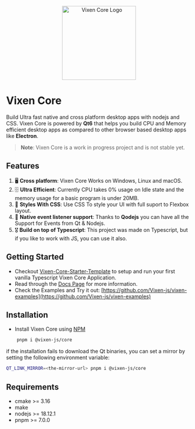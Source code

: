 <p align="center">
<img alt="Vixen Core Logo" src="./extras/assets/Logo-Color.jpg" width="200" height="200" />
</p>

# Vixen Core

Build Ultra fast native and cross platform desktop apps with nodejs and CSS.
Vixen Core is powered by **Qt6** that helps you build CPU and Memory efficient desktop apps as compared to other browser based desktop apps like **Electron**.

> **Note**: Vixen Core is a work in progress project and is not stable yet.

## Features

1. 🖥️ **Cross platform**: Vixen Core Works on Windows, Linux and macOS.
2. 🗄️ **Ultra Efficient**: Currently CPU takes 0% usage on Idle state and the memory usage for a basic program is under 20MB.
3. 💅 **Styles With CSS**: Use CSS To style your UI with full suport to Flexbox layout.
4. 🤖 **Native event listener support**: Thanks to **Qodejs** you can have all the Support for Events from Qt & Nodejs.
5. 🎖️ **Build on top of Typescript**: This project was made on Typescript, but if you like to work with JS, you can use it also.

## Getting Started

- Checkout [Vixen-Core-Starter-Template](https://github.com/Vixen-js/template-vanilla-ts) to setup and run your first vanilla Typescript Vixen Core Application.
- Read through the [Docs Page](./docs/index.md) for more information.
- Check the Examples and Try it out: [https://github.com/Vixen-js/vixen-examples](https://github.com/Vixen-js/vixen-examples)

## Installation

- Install Vixen Core using [NPM](https://www.npmjs.com/package/@vixen-js/core)
```bash
    pnpm i @vixen-js/core
```

if the installation fails to download the Qt binaries, you can set a mirror by setting the following environment variable:

```bash
QT_LINK_MIRROR=<the-mirror-url> pnpm i @vixen-js/core
```

## Requirements

- cmake >= 3.16
- make
- nodejs >= 18.12.1
- pnpm >= 7.0.0
